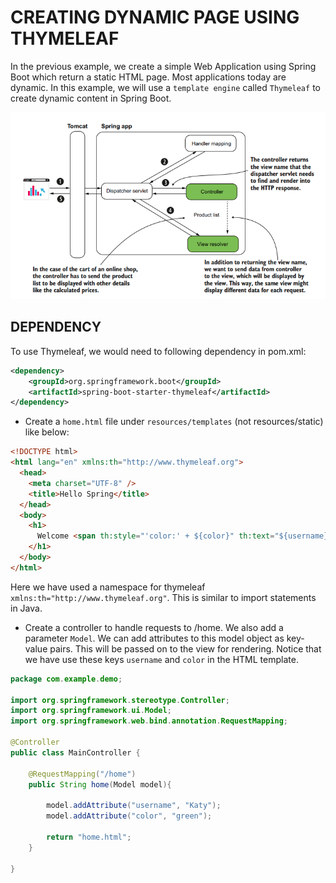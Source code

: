 # CREATING DYNAMIC PAGE USING THYMELEAF

In the previous example, we create a simple Web Application using Spring Boot which return a static HTML page. Most applications today are dynamic. In this example, we will use a `template engine` called `Thymeleaf` to create dynamic content in Spring Boot.

![dynamic-page-spring](images/dynamic-page-spring.png)

## DEPENDENCY

To use Thymeleaf, we would need to following dependency in pom.xml:

```xml
<dependency>
    <groupId>org.springframework.boot</groupId>
    <artifactId>spring-boot-starter-thymeleaf</artifactId>
</dependency>
```

- Create a `home.html` file under `resources/templates` (not resources/static) like below:

```html
<!DOCTYPE html>
<html lang="en" xmlns:th="http://www.thymeleaf.org">
  <head>
    <meta charset="UTF-8" />
    <title>Hello Spring</title>
  </head>
  <body>
    <h1>
      Welcome <span th:style="'color:' + ${color}" th:text="${username}"></span>
    </h1>
  </body>
</html>
```

Here we have used a namespace for thymeleaf `xmlns:th="http://www.thymeleaf.org"`. This is similar to import statements in Java.

- Create a controller to handle requests to /home. We also add a parameter `Model`. We can add attributes to this model object as key-value pairs. This will be passed on to the view for rendering. Notice that we have use these keys `username` and `color` in the HTML template.

```java
package com.example.demo;

import org.springframework.stereotype.Controller;
import org.springframework.ui.Model;
import org.springframework.web.bind.annotation.RequestMapping;

@Controller
public class MainController {

    @RequestMapping("/home")
    public String home(Model model){

        model.addAttribute("username", "Katy");
        model.addAttribute("color", "green");

        return "home.html";
    }

}
```

